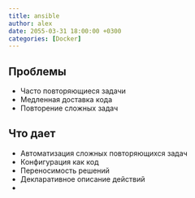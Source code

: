 ```yaml
---
title: ansible
author: alex
date: 2055-03-31 18:00:00 +0300
categories: [Docker]
---
```


## Проблемы

- Часто повторяющиеся задачи
- Медленная доставка кода
- Повторение сложных задач

## Что дает

- Автоматизация сложных повторяющихся задач
- Конфигурация как код
- Переносимость решений
- Декларативное описание действий
- 
